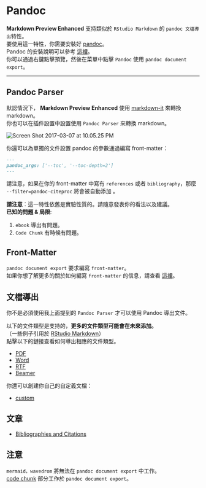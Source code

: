 # Pandoc
**Markdown Preview Enhanced** 支持類似於 `RStudio Markdown` 的 `pandoc 文檔導出`特性。    
要使用這一特性，你需要安裝好 [pandoc](http://pandoc.org/)。  
Pandoc 的安裝說明可以參考 [這裡](http://pandoc.org/installing.html)。    
你可以通過右鍵點擊預覽，然後在菜單中點擊 `Pandoc` 使用 `pandoc document export`。

---

## Pandoc Parser
默認情況下， **Markdown Preview Enhanced** 使用 [markdown-it](https://github.com/markdown-it/markdown-it) 來轉換 markdown。  
你也可以在插件設置中設置使用 `Pandoc Parser` 來轉換 markdown。      

![Screen Shot 2017-03-07 at 10.05.25 PM](http://i.imgur.com/NdCJBgR.png)  

你還可以為單獨的文件設置 pandoc 的參數通過編寫 front-matter：  
```markdown
---
pandoc_args: ['--toc', '--toc-depth=2']
---
```

請注意，如果在你的 front-matter 中寫有 `references` 或者 `bibliography`，那麼 `--filter=pandoc-citeproc` 將會被自動添加 。  

**請注意**：這一特性依舊是實驗性質的。請隨意發表你的看法以及建議。  
**已知的問題 & 局限**:  
1. `ebook` 導出有問題。  
2. `Code Chunk` 有時候有問題。  

## Front-Matter   
`pandoc document export` 要求編寫 `front-matter`。    
如果你想了解更多的關於如何編寫 `front-matter` 的信息，請查看 [這裡](https://jekyllrb.com/docs/frontmatter/)。

## 文檔導出  

你不是必須使用我上面提到的 `Pandoc Parser` 才可以使用 Pandoc 導出文件。  

以下的文件類型是支持的，**更多的文件類型可能會在未來添加。**  
（一些例子引用於 [RStudio Markdown](http://rmarkdown.rstudio.com/formats.html)）   
點擊以下的鏈接查看如何導出相應的文件類型。    

* [PDF](zh-tw/pandoc-pdf.md)  
* [Word](zh-tw/pandoc-word.md)
* [RTF](zh-tw/pandoc-rtf.md)
* [Beamer](zh-tw/pandoc-beamer.md)  


你還可以創建你自己的自定義文檔：
* [custom](zh-tw/pandoc-custom.md)

## 文章  
* [Bibliographies and Citations](zh-tw/pandoc-bibliographies-and-citations.md)

## 注意
`mermaid，wavedrom` 將無法在 `pandoc document export` 中工作。        
[code chunk](code-chunk.md) 部分工作於 `pandoc document export`。      
